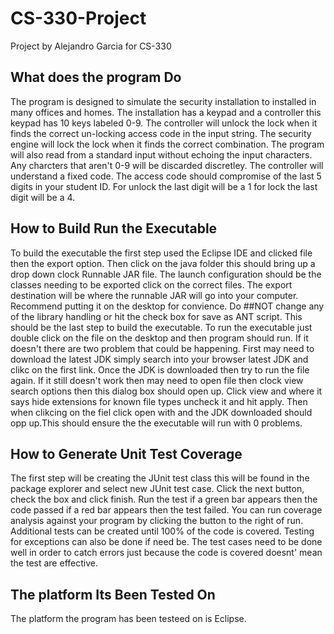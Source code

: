 # CS-330-Project
Project by Alejandro Garcia for CS-330
## What does the program Do
The program is designed to simulate the security installation to installed in many offices and homes. The installation has a keypad and a controller this keypad has 10 keys labeled 0-9. The controller will unlock the lock when it finds the correct un-locking access code in the input string. The security engine will lock the lock when it finds the correct combination. The program will also read from a standard input without echoing the input characters. Any charcters that aren't 0-9 will be discarded discretley. The controller will understand a fixed code. The access code should compromise of the last 5 digits in your student ID. For unlock the last digit will be a 1 for lock the last digit will be a 4.
## How to Build Run the Executable
To build the executable the first step used the Eclipse IDE and clicked file then the export option. Then click on the java folder this should bring up a drop down clock Runnable JAR file. The launch configuration should be the classes needing to be exported click on the correct files. The export destination will be where the runnable JAR will go into your computer. Recommend putting it on the desktop for convience. Do ##NOT change any of the library handling or hit the check box for save as ANT script. This should be the last step to build the executable. To run the executable just double click on the file on the desktop and then program should run. If it doesn't there are two problem that could be happening. First may need to download the latest JDK simply search into your browser latest JDK and clikc on the first link. Once the JDK is downloaded then try to run the file again. If it still doesn't work then may need to open file then clock view search options then this dialog box should open up. Click view and where it says hide extensions for known file types uncheck it and hit apply. Then when clikcing on the fiel click open with and the JDK downloaded should opp up.This should ensure the the executable will run with 0 problems.
## How to Generate Unit Test Coverage
The first step will be creating the JUnit test class this will be found in the package explorer and select new JUnit test case. Click the next button, check the box and click finish. Run the test if a green bar appears then the code passed if a red bar appears then the test failed. You can run coverage analysis against your program by clicking the button to the right of run. Additional tests can be created until 100% of the code is covered. Testing for exceptions can also be done if need be. The test cases need to be done well in order to catch errors just because the code is covered doesnt' mean the test are effective. 
## The platform Its Been Tested On
The platform the program has been testeed on is Eclipse. 
